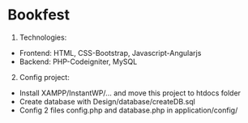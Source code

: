 # Bookfest
1. Technologies:
- Frontend: HTML, CSS-Bootstrap, Javascript-Angularjs
- Backend: PHP-Codeigniter, MySQL
2. Config project:
- Install XAMPP/InstantWP/... and move this project to htdocs folder
- Create database with Design/database/createDB.sql
- Config 2 files config.php and database.php in application/config/


